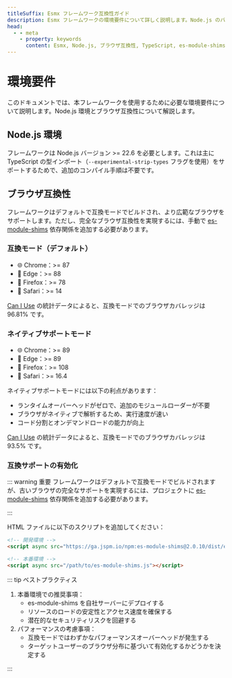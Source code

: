 ```yaml
---
titleSuffix: Esmx フレームワーク互換性ガイド
description: Esmx フレームワークの環境要件について詳しく説明します。Node.js のバージョン要件やブラウザ互換性について解説し、開発者が正しく開発環境を設定できるよう支援します。
head:
  - - meta
    - property: keywords
      content: Esmx, Node.js, ブラウザ互換性, TypeScript, es-module-shims, 環境設定
---
```


# 環境要件

このドキュメントでは、本フレームワークを使用するために必要な環境要件について説明します。Node.js 環境とブラウザ互換性について解説します。

## Node.js 環境

フレームワークは Node.js バージョン >= 22.6 を必要とします。これは主に TypeScript の型インポート（`--experimental-strip-types` フラグを使用）をサポートするためで、追加のコンパイル手順は不要です。

## ブラウザ互換性

フレームワークはデフォルトで互換モードでビルドされ、より広範なブラウザをサポートします。ただし、完全なブラウザ互換性を実現するには、手動で [es-module-shims](https://github.com/guybedford/es-module-shims) 依存関係を追加する必要があります。

### 互換モード（デフォルト）
- 🌐 Chrome：>= 87 
- 🔷 Edge：>= 88 
- 🦊 Firefox：>= 78 
- 🧭 Safari：>= 14 

[Can I Use](https://caniuse.com/?search=dynamic%20import) の統計データによると、互換モードでのブラウザカバレッジは 96.81% です。

### ネイティブサポートモード
- 🌐 Chrome：>= 89 
- 🔷 Edge：>= 89 
- 🦊 Firefox：>= 108 
- 🧭 Safari：>= 16.4 

ネイティブサポートモードには以下の利点があります：
- ランタイムオーバーヘッドがゼロで、追加のモジュールローダーが不要
- ブラウザがネイティブで解析するため、実行速度が速い
- コード分割とオンデマンドロードの能力が向上

[Can I Use](https://caniuse.com/?search=importmap) の統計データによると、互換モードでのブラウザカバレッジは 93.5% です。

### 互換サポートの有効化

::: warning 重要
フレームワークはデフォルトで互換モードでビルドされますが、古いブラウザの完全なサポートを実現するには、プロジェクトに [es-module-shims](https://github.com/guybedford/es-module-shims) 依存関係を追加する必要があります。

:::

HTML ファイルに以下のスクリプトを追加してください：

```html
<!-- 開発環境 -->
<script async src="https://ga.jspm.io/npm:es-module-shims@2.0.10/dist/es-module-shims.js"></script>

<!-- 本番環境 -->
<script async src="/path/to/es-module-shims.js"></script>
```

::: tip ベストプラクティス

1. 本番環境での推奨事項：
   - es-module-shims を自社サーバーにデプロイする
   - リソースのロードの安定性とアクセス速度を確保する
   - 潜在的なセキュリティリスクを回避する
2. パフォーマンスの考慮事項：
   - 互換モードではわずかなパフォーマンスオーバーヘッドが発生する
   - ターゲットユーザーのブラウザ分布に基づいて有効化するかどうかを決定する

:::